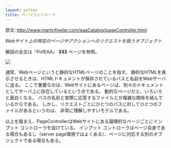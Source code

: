```yaml
---
layout: pofeaa
title: ページコントローラ
---
```


原文: http://www.martinfowler.com/eaaCatalog/pageController.html

*Webサイト上の特定のページやアクションへのリクエストを扱うオブジェクト*

解説の全文は『PofEAA』 **333** ページを参照。

![](http://www.martinfowler.com/eaaCatalog/actionController-sketch.gif)

通常、Webページというと静的なHTMLページのことを指す。
静的なHTMLを表示させるときは、HTMLドキュメントが保存されているパスと名前をWebサーバに送る。
ここで重要なのは、Webサイトにあるページは、別々のドキュメントとしてサーバ上に存在しているという点である。
動的なページだと、いろいろと面白くなる。
パスの名前と実際に応答するファイルとが複雑な関係を結んでいるからである。
しかし、リクエストごとにひとつのパスに対してひとつのファイルがあるというのは、
非常に理解しやすいモデルである。

以上を踏まえ、PageControllerはWebサイトにある論理的なページごとにインプット コントローラを設けている。
インプット コントローラはページ自身である場合もあるし（server page環境ではよくある）、ページに対応する別のオブジェクトである場合もある。
